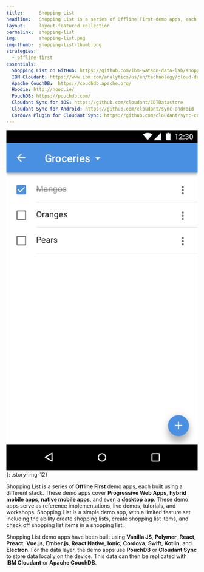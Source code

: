 ```yaml
---
title:      Shopping List
headline:   Shopping List is a series of Offline First demo apps, each built using a different stack. These demo apps cover Progressive Web Apps, hybrid mobile apps, native mobile apps, and even a desktop app.
layout:     layout-featured-collection
permalink:  shopping-list
img:        shopping-list.png
img-thumb:  shopping-list-thumb.png
strategies:
  - offline-first
essentials:
  Shopping List on GitHub: https://github.com/ibm-watson-data-lab/shopping-list
  IBM Cloudant: https://www.ibm.com/analytics/us/en/technology/cloud-data-services/cloudant/
  Apache CouchDB:  https://couchdb.apache.org/
  Hoodie: http://hood.ie/
  PouchDB: https://pouchdb.com/
  Cloudant Sync for iOS: https://github.com/cloudant/CDTDatastore
  Cloudant Sync for Android: https://github.com/cloudant/sync-android
  Cordova Plugin for Cloudant Sync: https://github.com/cloudant/sync-cordova-plugin
---
```


![Screen shot of the Shopping List demo app.](/img/shopping-list.png "The Shopping List demo app"){: .story-img-12}


Shopping List is a series of **Offline First** demo apps, each built using a different stack. These demo apps cover **Progressive Web Apps**, **hybrid mobile apps**, **native mobile apps**, and even a **desktop app**. These demo apps serve as reference implementations, live demos, tutorials, and workshops. Shopping List is a simple demo app, with a limited feature set including the ability create shopping lists, create shopping list items, and check off shopping list items in a shopping list.

Shopping List demo apps have been built using **Vanilla JS**, **Polymer**, **React**, **Preact**, **Vue.js**, **Ember.js**, **React Native**, **Ionic**, **Cordova**, **Swift**, **Kotlin**, and **Electron**. For the data layer, the demo apps use **PouchDB** or **Cloudant Sync** to store data locally on the device. This data can then be replicated with **IBM Cloudant** or **Apache CouchDB**.
